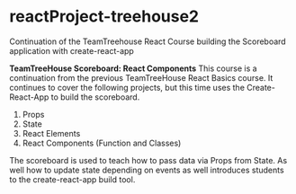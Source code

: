 # reactProject-treehouse2
Continuation of the TeamTreehouse React Course building the Scoreboard application with create-react-app

**TeamTreeHouse Scoreboard: React Components**
This course is a continuation from the previous TeamTreeHouse React Basics course. It continues to cover the following projects, but this time uses the Create-React-App to build the scoreboard.

 1. Props
 2. State
 3. React Elements
 4. React Components (Function and Classes)

The scoreboard is used to teach how to pass data via Props from State. As well how to update state depending on events as well introduces students to the create-react-app build tool. 
